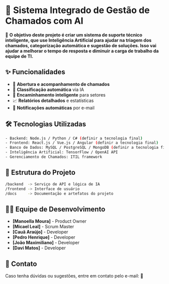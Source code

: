 # 📌 Sistema Integrado de Gestão de Chamados com AI

🚀 **O objetivo deste projeto é criar um sistema de suporte técnico inteligente, que use Inteligência Artificial para ajudar na triagem dos chamados, categorização automática e sugestão de soluções. Isso vai ajudar a melhorar o tempo de resposta e diminuir a carga de trabalho da equipe de TI.**

## ✨ Funcionalidades
- 🚀 **Abertura e acompanhamento de chamados**
- 🤖 **Classificação automática** via IA
- 📌 **Encaminhamento inteligente** para setores
- 📈 **Relatórios detalhados** e estatísticas
- 📩 **Notificações automáticas** por e-mail

## 🛠️ Tecnologias Utilizadas
```bash
- Backend: Node.js / Python / C# (definir a tecnologia final)
- Frontend: React.js / Vue.js / Angular (definir a tecnologia final)
- Banco de Dados: MySQL / PostgreSQL / MongoDB (definir a tecnologia final)
- Inteligência Artificial: TensorFlow / OpenAI API
- Gerenciamento de Chamados: ITIL framework
```

## 📂 Estrutura do Projeto
```bash
/backend  -> Serviço de API e lógica de IA
/frontend -> Interface de usuário
/docs     -> Documentação e artefatos do projeto
```


## 👨‍💻 Equipe de Desenvolvimento
- **[Manoella Moura]**   -  Product Owner
- **[Micael Leal]**      -  Scrum Master
- **[Cauã Araújo]**      -  Developer
- **[Pedro Henrique]**   -  Developer
- **[João Maximiliano]** -  Developer
- **[Davi Matos]**       -  Developer

## 📧 Contato
Caso tenha dúvidas ou sugestões, entre em contato pelo e-mail:
📩


